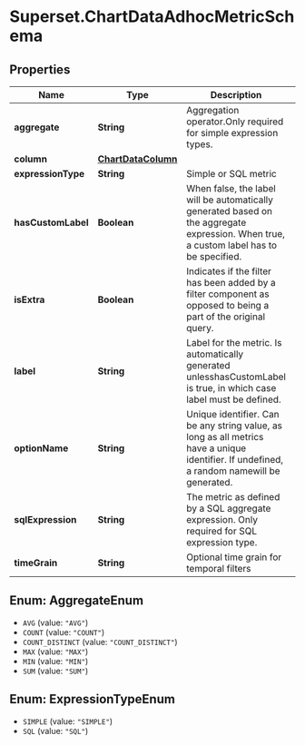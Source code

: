 # Superset.ChartDataAdhocMetricSchema

## Properties
Name | Type | Description | Notes
------------ | ------------- | ------------- | -------------
**aggregate** | **String** | Aggregation operator.Only required for simple expression types. | [optional] 
**column** | [**ChartDataColumn**](ChartDataColumn.md) |  | [optional] 
**expressionType** | **String** | Simple or SQL metric | 
**hasCustomLabel** | **Boolean** | When false, the label will be automatically generated based on the aggregate expression. When true, a custom label has to be specified. | [optional] 
**isExtra** | **Boolean** | Indicates if the filter has been added by a filter component as opposed to being a part of the original query. | [optional] 
**label** | **String** | Label for the metric. Is automatically generated unlesshasCustomLabel is true, in which case label must be defined. | [optional] 
**optionName** | **String** | Unique identifier. Can be any string value, as long as all metrics have a unique identifier. If undefined, a random namewill be generated. | [optional] 
**sqlExpression** | **String** | The metric as defined by a SQL aggregate expression. Only required for SQL expression type. | [optional] 
**timeGrain** | **String** | Optional time grain for temporal filters | [optional] 

<a name="AggregateEnum"></a>
## Enum: AggregateEnum

* `AVG` (value: `"AVG"`)
* `COUNT` (value: `"COUNT"`)
* `COUNT_DISTINCT` (value: `"COUNT_DISTINCT"`)
* `MAX` (value: `"MAX"`)
* `MIN` (value: `"MIN"`)
* `SUM` (value: `"SUM"`)


<a name="ExpressionTypeEnum"></a>
## Enum: ExpressionTypeEnum

* `SIMPLE` (value: `"SIMPLE"`)
* `SQL` (value: `"SQL"`)

